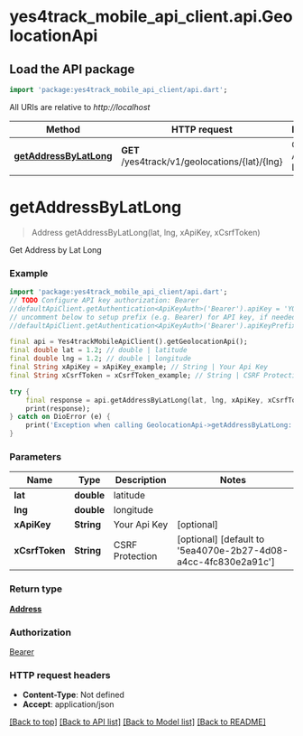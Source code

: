# yes4track_mobile_api_client.api.GeolocationApi

## Load the API package
```dart
import 'package:yes4track_mobile_api_client/api.dart';
```

All URIs are relative to *http://localhost*

Method | HTTP request | Description
------------- | ------------- | -------------
[**getAddressByLatLong**](GeolocationApi.md#getaddressbylatlong) | **GET** /yes4track/v1/geolocations/{lat}/{lng} | Get Address by Lat Long


# **getAddressByLatLong**
> Address getAddressByLatLong(lat, lng, xApiKey, xCsrfToken)

Get Address by Lat Long

### Example 
```dart
import 'package:yes4track_mobile_api_client/api.dart';
// TODO Configure API key authorization: Bearer
//defaultApiClient.getAuthentication<ApiKeyAuth>('Bearer').apiKey = 'YOUR_API_KEY';
// uncomment below to setup prefix (e.g. Bearer) for API key, if needed
//defaultApiClient.getAuthentication<ApiKeyAuth>('Bearer').apiKeyPrefix = 'Bearer';

final api = Yes4trackMobileApiClient().getGeolocationApi();
final double lat = 1.2; // double | latitude
final double lng = 1.2; // double | longitude
final String xApiKey = xApiKey_example; // String | Your Api Key
final String xCsrfToken = xCsrfToken_example; // String | CSRF Protection

try { 
    final response = api.getAddressByLatLong(lat, lng, xApiKey, xCsrfToken);
    print(response);
} catch on DioError (e) {
    print('Exception when calling GeolocationApi->getAddressByLatLong: $e\n');
}
```

### Parameters

Name | Type | Description  | Notes
------------- | ------------- | ------------- | -------------
 **lat** | **double**| latitude | 
 **lng** | **double**| longitude | 
 **xApiKey** | **String**| Your Api Key | [optional] 
 **xCsrfToken** | **String**| CSRF Protection | [optional] [default to '5ea4070e-2b27-4d08-a4cc-4fc830e2a91c']

### Return type

[**Address**](Address.md)

### Authorization

[Bearer](../README.md#Bearer)

### HTTP request headers

 - **Content-Type**: Not defined
 - **Accept**: application/json

[[Back to top]](#) [[Back to API list]](../README.md#documentation-for-api-endpoints) [[Back to Model list]](../README.md#documentation-for-models) [[Back to README]](../README.md)

